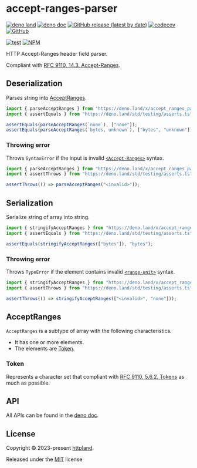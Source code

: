 # accept-ranges-parser

[![deno land](http://img.shields.io/badge/available%20on-deno.land/x-lightgrey.svg?logo=deno)](https://deno.land/x/accept_ranges_parser)
[![deno doc](https://doc.deno.land/badge.svg)](https://doc.deno.land/https/deno.land/x/accept_ranges_parser/mod.ts)
[![GitHub release (latest by date)](https://img.shields.io/github/v/release/httpland/accept-ranges-parser)](https://github.com/httpland/accept-ranges-parser/releases)
[![codecov](https://codecov.io/gh/httpland/accept-ranges-parser/branch/main/graph/badge.svg)](https://codecov.io/gh/httpland/accept-ranges-parser)
[![GitHub](https://img.shields.io/github/license/httpland/accept-ranges-parser)](https://github.com/httpland/accept-ranges-parser/blob/main/LICENSE)

[![test](https://github.com/httpland/accept-ranges-parser/actions/workflows/test.yaml/badge.svg)](https://github.com/httpland/accept-ranges-parser/actions/workflows/test.yaml)
[![NPM](https://nodei.co/npm/@httpland/accept-ranges-parser.png?mini=true)](https://nodei.co/npm/@httpland/accept-ranges-parser/)

HTTP Accept-Ranges header field parser.

Compliant with
[RFC 9110, 14.3. Accept-Ranges](https://www.rfc-editor.org/rfc/rfc9110#section-14.3).

## Deserialization

Parses string into [AcceptRanges](#acceptranges).

```ts
import { parseAcceptRanges } from "https://deno.land/x/accept_ranges_parser@$VERSION/parse.ts";
import { assertEquals } from "https://deno.land/std/testing/asserts.ts";

assertEquals(parseAcceptRanges(`none`), ["none"]);
assertEquals(parseAcceptRanges(`bytes, unknown`), ["bytes", "unknown"]);
```

### Throwing error

Throws `SyntaxError` if the input is invalid
[`<Accept-Ranges>`](https://www.rfc-editor.org/rfc/rfc9110#section-14.3-2)
syntax.

```ts
import { parseAcceptRanges } from "https://deno.land/x/accept_ranges_parser@$VERSION/parse.ts";
import { assertThrows } from "https://deno.land/std/testing/asserts.ts";

assertThrows(() => parseAcceptRanges("<invalid>"));
```

## Serialization

Serialize string of array into string.

```ts
import { stringifyAcceptRanges } from "https://deno.land/x/accept_ranges_parser@$VERSION/stringify.ts";
import { assertEquals } from "https://deno.land/std/testing/asserts.ts";

assertEquals(stringifyAcceptRanges(["bytes"]), "bytes");
```

### Throwing error

Throws `TypeError` if the element contains invalid
[`<range-unit>`](https://www.rfc-editor.org/rfc/rfc9110#section-14.1-3) syntax.

```ts
import { stringifyAcceptRanges } from "https://deno.land/x/accept_ranges_parser@$VERSION/stringify.ts";
import { assertThrows } from "https://deno.land/std/testing/asserts.ts";

assertThrows(() => stringifyAcceptRanges(["<invalid>", "none"]));
```

## AcceptRanges

`AcceptRanges` is a subtype of array with the following characteristics.

- It has one or more elements.
- The elements are [Token](#token).

### Token

Represents a character set that compliant with
[RFC 9110, 5.6.2. Tokens](https://www.rfc-editor.org/rfc/rfc9110#section-5.6.2)
as much as possible.

## API

All APIs can be found in the
[deno doc](https://doc.deno.land/https/deno.land/x/accept_ranges_parser/mod.ts).

## License

Copyright © 2023-present [httpland](https://github.com/httpland).

Released under the [MIT](./LICENSE) license
